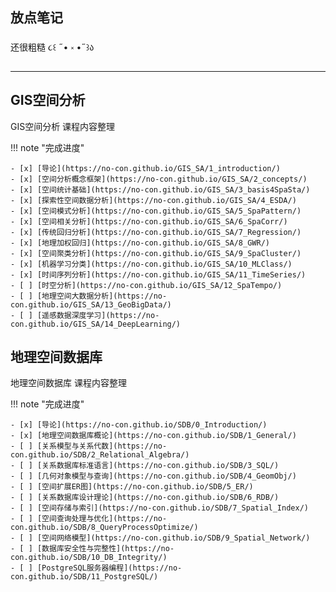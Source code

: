 ## 放点笔记

还很粗糙 ૮꒰ ˶• ༝ •˶꒱ა
   
---

## GIS空间分析

GIS空间分析 课程内容整理  

!!! note "完成进度"

    - [x] [导论](https://no-con.github.io/GIS_SA/1_introduction/)  
    - [x] [空间分析概念框架](https://no-con.github.io/GIS_SA/2_concepts/)  
    - [x] [空间统计基础](https://no-con.github.io/GIS_SA/3_basis4SpaSta/)  
    - [x] [探索性空间数据分析](https://no-con.github.io/GIS_SA/4_ESDA/)  
    - [x] [空间模式分析](https://no-con.github.io/GIS_SA/5_SpaPattern/)   
    - [x] [空间相关分析](https://no-con.github.io/GIS_SA/6_SpaCorr/)  
    - [x] [传统回归分析](https://no-con.github.io/GIS_SA/7_Regression/)  
    - [x] [地理加权回归](https://no-con.github.io/GIS_SA/8_GWR/)  
    - [x] [空间聚类分析](https://no-con.github.io/GIS_SA/9_SpaCluster/)  
    - [x] [机器学习分类](https://no-con.github.io/GIS_SA/10_MLClass/)  
    - [x] [时间序列分析](https://no-con.github.io/GIS_SA/11_TimeSeries/)  
    - [ ] [时空分析](https://no-con.github.io/GIS_SA/12_SpaTempo/)  
    - [ ] [地理空间大数据分析](https://no-con.github.io/GIS_SA/13_GeoBigData/)  
    - [ ] [遥感数据深度学习](https://no-con.github.io/GIS_SA/14_DeepLearning/)  

## 地理空间数据库

地理空间数据库 课程内容整理

!!! note "完成进度"

    - [x] [导论](https://no-con.github.io/SDB/0_Introduction/)   
    - [x] [地理空间数据库概论](https://no-con.github.io/SDB/1_General/)  
    - [ ] [关系模型与关系代数](https://no-con.github.io/SDB/2_Relational_Algebra/)  
    - [ ] [关系数据库标准语言](https://no-con.github.io/SDB/3_SQL/)  
    - [ ] [几何对象模型与查询](https://no-con.github.io/SDB/4_GeomObj/)  
    - [ ] [空间扩展ER图](https://no-con.github.io/SDB/5_ER/)  
    - [ ] [关系数据库设计理论](https://no-con.github.io/SDB/6_RDB/)  
    - [ ] [空间存储与索引](https://no-con.github.io/SDB/7_Spatial_Index/)  
    - [ ] [空间查询处理与优化](https://no-con.github.io/SDB/8_QueryProcessOptimize/)  
    - [ ] [空间网络模型](https://no-con.github.io/SDB/9_Spatial_Network/)  
    - [ ] [数据库安全性与完整性](https://no-con.github.io/SDB/10_DB_Integrity/)  
    - [ ] [PostgreSQL服务器编程](https://no-con.github.io/SDB/11_PostgreSQL/)  
